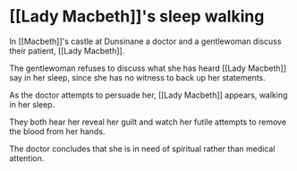 # [[Lady Macbeth]]'s sleep walking

In [[Macbeth]]'s castle at Dunsinane a doctor and a gentlewoman discuss their patient, [[Lady Macbeth]].

The gentlewoman refuses to discuss what she has heard [[Lady Macbeth]] say in her sleep, since she has no witness to back up her statements.

As the doctor attempts to persuade her, [[Lady Macbeth]] appears, walking in her sleep.

They both hear her reveal her guilt and watch her futile attempts to remove the blood from her hands.

The doctor concludes that she is in need of spiritual rather than medical attention.